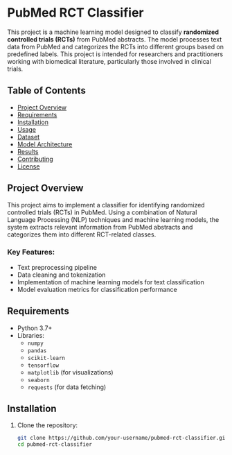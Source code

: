 # PubMed RCT Classifier

This project is a machine learning model designed to classify **randomized controlled trials (RCTs)** from PubMed abstracts. The model processes text data from PubMed and categorizes the RCTs into different groups based on predefined labels. This project is intended for researchers and practitioners working with biomedical literature, particularly those involved in clinical trials.

## Table of Contents
- [Project Overview](#project-overview)
- [Requirements](#requirements)
- [Installation](#installation)
- [Usage](#usage)
- [Dataset](#dataset)
- [Model Architecture](#model-architecture)
- [Results](#results)
- [Contributing](#contributing)
- [License](#license)

## Project Overview
This project aims to implement a classifier for identifying randomized controlled trials (RCTs) in PubMed. Using a combination of Natural Language Processing (NLP) techniques and machine learning models, the system extracts relevant information from PubMed abstracts and categorizes them into different RCT-related classes.

### Key Features:
- Text preprocessing pipeline
- Data cleaning and tokenization
- Implementation of machine learning models for text classification
- Model evaluation metrics for classification performance

## Requirements
- Python 3.7+
- Libraries: 
  - `numpy`
  - `pandas`
  - `scikit-learn`
  - `tensorflow` 
  - `matplotlib` (for visualizations)
  - `seaborn`
  - `requests` (for data fetching)

## Installation
1. Clone the repository:
   ```bash
   git clone https://github.com/your-username/pubmed-rct-classifier.git
   cd pubmed-rct-classifier
